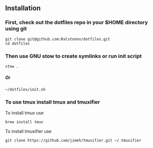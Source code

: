 ## Installation

### First, check out the dotfiles repo in your $HOME directory using git

```
git clone git@github.com:Ralstonnn/dotfiles.git
cd dotfiles
```

### Then use GNU stow to create symlinks or run init script
```
stow .
```
##### Or
```
~/dotfiles/init.sh
```

### To use tmux install tmux and tmuxifier
To install tmux use
```
brew install tmux
```
To install tmuxifier use 
```
git clone https://github.com/jimeh/tmuxifier.git ~/.tmuxifier
```
